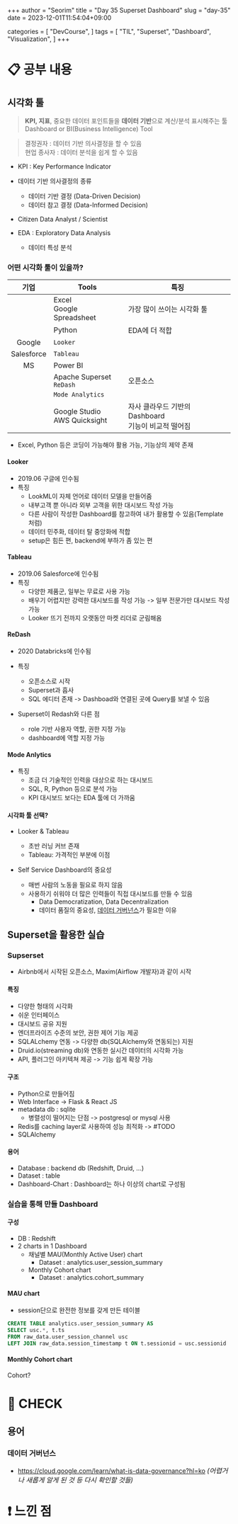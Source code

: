 +++
author = "Seorim"
title =  "Day 35 Superset Dashboard"
slug = "day-35"
date = 2023-12-01T11:54:04+09:00

categories = [
    "DevCourse",
]
tags = [
    "TIL", "Superset", "Dashboard", "Visualization", 
]
+++

# 📋 공부 내용

## 시각화 툴

> **KPI, 지표**, 중요한 데이터 포인트들을 **데이터 기반**으로 계산/분석 표시해주는 툴  
> Dashboard or BI(Business Intelligence) Tool

> 결정권자 : 데이터 기반 의사결정을 할 수 있음  
> 현업 종사자 : 데이터 분석을 쉽게 할 수 있음

-   KPI : Key Performance Indicator

-   데이터 기반 의사결정의 종류
    -   데이터 기반 결정 (Data-Driven Decision)
    -   데이터 참고 결정 (Data-Informed Decision)
-   Citizen Data Analyst / Scientist

-   EDA : Exploratory Data Analysis
    -   데이터 특성 분석

### 어떤 시각화 툴이 있을까?

|    기업    | Tools                           | 특징                                                     |
| :--------: | ------------------------------- | -------------------------------------------------------- |
|            | Excel<br>Google Spreadsheet     | 가장 많이 쓰이는 시각화 툴                               |
|            | Python                          | EDA에 더 적합                                            |
|   Google   | `Looker`                        |                                                          |
| Salesforce | `Tableau`                       |                                                          |
|     MS     | Power BI                        |                                                          |
|            | Apache Superset<br>`ReDash`     | 오픈소스                                                 |
|            | `Mode Analytics`                |                                                          |
|            | Google Studio<br>AWS Quicksight | 자사 클라우드 기반의 Dashboard<br/> 기능이 비교적 떨어짐 |

-   Excel, Python 등은 코딩이 가능해야 활용 가능, 기능상의 제약 존재

#### Looker

-   2019.06 구글에 인수됨
-   특징
    -   LookML이 자체 언어로 데이터 모델을 만들어줌
    -   내부고객 뿐 아니라 외부 고객을 위한 대시보드 작성 가능
    -   다른 사람이 작성한 Dashboard를 참고하여 내가 활용할 수 있음(Template 처럼)
    -   데이터 민주화, 데이터 탈 중앙화에 적합
    -   setup은 힘든 편, backend에 부하가 좀 있는 편

#### Tableau

-   2019.06 Salesforce에 인수됨
-   특징
    -   다양한 제품군, 일부는 무료로 사용 가능
    -   배우기 어렵지만 강력한 대시보드를 작성 가능 -> 일부 전문가만 대시보드 작성 가능
    -   Looker 뜨기 전까지 오랫동안 마켓 리더로 군림해옴

#### ReDash

-   2020 Databricks에 인수됨
-   특징

    -   오픈소스로 시작
    -   Superset과 흡사
    -   SQL 에디터 존재 -> Dashboad와 연결된 곳에 Query를 보낼 수 있음

-   Superset이 Redash와 다른 점
    -   role 기반 사용자 역할, 권한 지정 가능
    -   dashboard에 역할 지정 가능

#### Mode Anlytics

-   특징
    -   조금 더 기술적인 인력을 대상으로 하는 대시보드
    -   SQL, R, Python 등으로 분석 가능
    -   KPI 대시보드 보다는 EDA 툴에 더 가까움

#### 시각화 툴 선택?

-   Looker & Tableau

    -   초반 러닝 커브 존재
    -   Tableau: 가격적인 부분에 이점

-   Self Service Dashboard의 중요성
    -   매번 사람의 노동을 필요로 하지 않음
    -   사용하기 쉬워야 더 많은 인력들이 직접 대시보드를 만들 수 있음
        -   Data Democratization, Data Decentralization
        -   데이터 품질의 중요성, [데이터 거버넌스](#데이터-거버넌스)가 필요한 이유

## Superset을 활용한 실습

### Supserset

-   Airbnb에서 시작된 오픈소스, Maxim(Airflow 개발자)과 같이 시작

#### 특징

-   다양한 형태의 시각화
-   쉬운 인터페이스
-   대시보드 공유 지원
-   엔더프라이즈 수준의 보안, 권한 제어 기능 제공
-   SQLALchemy 연동 -> 다양한 db(SQLAlchemy와 연동되는) 지원
-   Druid.io(streaming db)와 연동한 실시간 데이터의 시각화 가능
-   API, 플러그인 아키텍쳐 제공 -> 기능 쉽게 확장 가능

#### 구조

-   Python으로 만들어짐
-   Web Interface -> Flask & React JS
-   metadata db : sqlite
    -   병렬성이 떨어지는 단점 -> postgresql or mysql 사용
-   Redis를 caching layer로 사용하여 성능 최적화 -> #TODO
-   SQLAlchemy

#### 용어

-   Database : backend db (Redshift, Druid, ...)
-   Dataset : table
-   Dashboard-Chart : Dashboard는 하나 이상의 chart로 구성됨

### 실습을 통해 만들 Dashboard

#### 구성

-   DB : Redshift
-   2 charts in 1 Dashboard
    -   채널별 MAU(Monthly Active User) chart
        -   Dataset : analytics.user_session_summary
    -   Monthly Cohort chart
        -   Dataset : analytics.cohort_summary

#### MAU chart

-   session단으로 완전한 정보를 갖게 만든 테이블

```sql
CREATE TABLE analytics.user_session_summary AS
SELECT usc.*, t.ts
FROM raw_data.user_session_channel usc
LEFT JOIN raw_data.session_timestamp t ON t.sessionid = usc.sessionid
```

#### Monthly Cohort chart

Cohort?

# 👀 CHECK

## 용어

### 데이터 거버넌스

-   <https://cloud.google.com/learn/what-is-data-governance?hl=ko>
    _<span style = "font-size:15px">(어렵거나 새롭게 알게 된 것 등 다시 확인할 것들)</span>_

# ❗ 느낀 점
